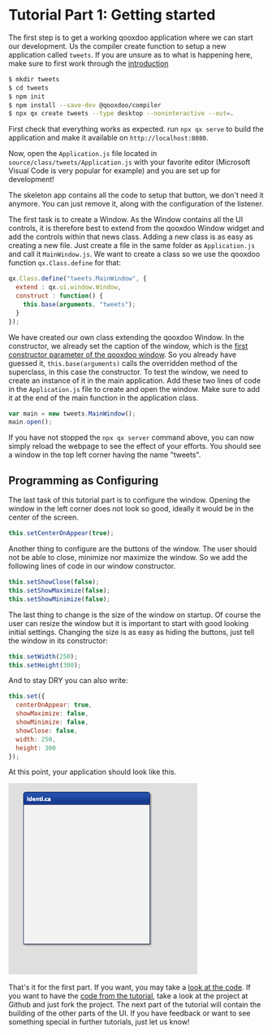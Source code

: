# Tutorial Part 1: Getting started


The first step is to get a working qooxdoo application where we can start our development. Us the compiler create function to setup a new application called `tweets`. If you are unsure as to what is happening here, make sure to first work through the [introduction](/)

```bash
$ mkdir tweets
$ cd tweets
$ npm init
$ npm install --save-dev @qooxdoo/compiler
$ npx qx create tweets --type desktop --noninteractive --out=.
```

First check that everything works as expected. run `npx qx serve` to build the application and make it available on `http://localhost:8080`.

Now, open the `Application.js` file located in `source/class/tweets/Application.js` with your favorite editor (Microsoft Visual Code is very popular for example) and you are set up for development!

The skeleton app contains all the code to setup that button, we don't need it anymore. You can just remove it, along with the configuration of the listener.

The first task is to create a Window. As the Window contains all the UI controls, it is therefore best to extend from the qooxdoo Window widget and add the controls within that news class. Adding a new class is as easy as creating a new file. Just create a file in the same folder as `Application.js` and call it `MainWindow.js`. We want to create a class so we use the qooxdoo function `qx.Class.define` for that:

```javascript
qx.Class.define("tweets.MainWindow", {
  extend : qx.ui.window.Window,
  construct : function() {
    this.base(arguments, "tweets");
  }
});
```

We have created our own class extending the qooxdoo Window. In the constructor, we already set the caption of the window, which is 
the [first constructor parameter of the qooxdoo window](apps://apiviewer/#qx.ui.window.Window). So you 
already have guessed it, `this.base(arguments)` calls the overridden method of the superclass, in this case the constructor. To test the window, we need to create an instance of it in the main application. Add these two lines of code in the `Application.js` file to create and open the window. Make sure to add it at the end of the main function in the application class.

```javascript
var main = new tweets.MainWindow();
main.open();
```

If you have not stopped the `npx qx server` command above, you can now simply reload the webpage to see the effect of your efforts. You should see a window in the top left corner having the name "tweets".

Programming as Configuring
--------------------------

The last task of this tutorial part is to configure the window. Opening the window in the left corner does not look so good, ideally it would be in the center of the screen.

```javascript
this.setCenterOnAppear(true);
```

Another thing to configure are the buttons of the window. The user should not be able to close, minimize nor maximize the window. So we add the following lines of code in our window constructor.

```javascript
this.setShowClose(false);
this.setShowMaximize(false);
this.setShowMinimize(false);
```

The last thing to change is the size of the window on startup. Of course the user can resize the window but it is important to start with good looking initial settings. Changing the size is as easy as hiding the buttons, just tell the window in its constructor:

```javascript
this.setWidth(250);
this.setHeight(300);
```

And to stay DRY you can also write:

```javascript
this.set({
  centerOnAppear: true,
  showMaximize: false,
  showMinimize: false,
  showClose: false,
  width: 250,
  height: 300
});
```

At this point, your application should look like this.

![step 1](step11.png)

That's it for the first part. 
If you want, you may take a [look at the code](https://github.com/qooxdoo/qxl.tweet-tutorial/tree/master/tweets/step1). 
If you want to have the [code from the tutorial](https://github.com/qooxdoo/qxl.tweet-tutorial), take a look at the project at Github and just fork the project. The next part of the tutorial will contain the building of the other parts of the UI. If you have feedback or want to see something special in further tutorials, just let us know!

